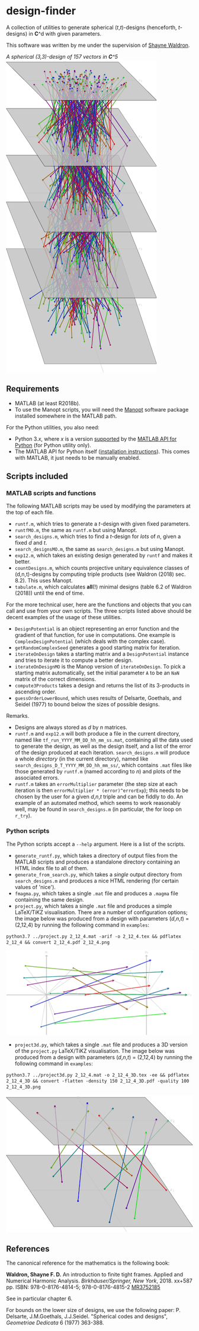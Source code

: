 design-finder
=============

A collection of utilities to generate spherical (_t_,_t_)-designs (henceforth, _t_-designs) in **C**^d with given parameters.

This software was written by me under the supervision of [Shayne Waldron](https://www.math.auckland.ac.nz/~waldron/).

_A spherical (3,3)-design of 157 vectors in **C**^5_
![a spherical design of 157 vectors](examples/157_vecs.png)


Requirements
------------

  * MATLAB (at least R2018b).
  * To use the Manopt scripts, you will need the [Manopt](https://manopt.org/) software package installed somewhere in the MATLAB
    path.

For the Python utilities, you also need:
  * Python 3._x_, where _x_ is a version [supported](https://au.mathworks.com/help/matlab/matlab_external/system-requirements-for-matlab-engine-for-python.html) by
    the [MATLAB API for Python](https://au.mathworks.com/help/matlab/matlab-engine-for-python.html)  (for Python utility only).
  * The MATLAB API for Python itself ([installation instructions](https://au.mathworks.com/help/matlab/matlab_external/install-the-matlab-engine-for-python.html)). This comes with MATLAB,
    it just needs to be manually enabled.

Scripts included
----------------

### MATLAB scripts and functions
The following MATLAB scripts may be used by modifying the parameters at the top of each file.

  * `runtf.m`, which tries to generate a _t_-design with given fixed parameters.
  * `runtfMO.m`, the same as `runtf.m` but using Manopt.
  * `search_designs.m`, which tries to find a _t_-design for *lots* of _n_, given
    a fixed _d_ and _t_.
  * `search_designsMO.m`, the same as `search_designs.m` but using Manopt.
  * `exp12.m`, which takes an existing design generated by `runtf` and makes it better.
  * `countDesigns.m`, which counts projective unitary equivalence classes of (d,n,t)-designs
    by computing triple products (see Waldron (2018) sec. 8.2). This uses Manopt.
  * `tabulate.m`, which  calculates **all**(!) minimal designs (table 6.2 of Waldron (2018)) until the end of time.

For the more technical user, here are the functions and objects that you can call and use from your own scripts. The three scripts
listed above should be decent examples of the usage of these utilities.

  * `DesignPotential` is an object representing an error function and the gradient of that function, for use in computations.
    One example is `ComplexDesignPotential` (which deals with the complex case).
  * `getRandomComplexSeed` generates a good starting matrix for iteration.
  * `iterateOnDesign` takes a starting matrix and a `DesignPotential` instance and tries to iterate it to compute
    a better design.
  * `iterateOnDesignMO` is the Manop version of `iterateOnDesign`. To pick a starting matrix automatically, set the initial
    parameter `A` to be an `NaN` matrix of the correct dimensions.
  * `compute3Products` takes a design and returns the list of its 3-products in ascending order.
  * `guessOrderLowerBound`, which uses results of Delsarte, Goethals, and Seidel (1977) to bound below the sizes of possible designs.


Remarks.

  * Designs are always stored as _d_ by _n_ matrices.
  * `runtf.m` and `exp12.m` will both produce a file in the current directory, named like `tf_run_YYYY_MM_DD_hh_mm_ss.mat`, containing all the data used
    to generate the design, as well as the design itself, and a list of the error of the design produced at each iteration. `search_designs.m` will produce
    a whole *directory* (in the current directory), named like `search_designs_D_T_YYYY_MM_DD_hh_mm_ss/`, which contains `.mat` files like those generated
    by `runtf.m` (named according to _n_) and plots of the associated errors.
  * `runtf.m` takes an `errorMultiplier` parameter (the step size at each iteration is then `errorMultiplier * (error)^errorExp`); this needs to be chosen
    by the user for a given _d_,_n_,_t_ triple and can be fiddly to do. An example of an automated method, which seems to work reasonably well, may be found
    in `search_designs.m` (in particular, the for loop on `r_try`).

### Python scripts
The Python scripts accept a `--help` argument. Here is a list of the scripts.

  * `generate_runtf.py`, which takes a directory of output files from the MATLAB scripts and produces a standalone directory containing an HTML index file to all of them.
  * `generate_from_search.py`, which takes a *single* output directory from `search_designs.m` and produces a nice HTML rendering (for certain values of 'nice').
  * `fmagma.py`, which takes a single `.mat` file and produces a `.magma` file containing the same design.
  * `project.py`, which takes a single `.mat` file and produces a simple LaTeX/TiKZ visualisation. There are a number of configuration options; the image below
    was produced from a design with parameters (_d_,_n_,_t_) = (2,12,4) by running the following command in `examples`:
```
python3.7 ../project.py 2_12_4.mat -arif -o 2_12_4.tex && pdflatex 2_12_4 && convert 2_12_4.pdf 2_12_4.png
```

![an example image from project.py](examples/2_12_4.png)

  * `project3d.py`, which takes a single `.mat` file and produces a 3D version of the `project.py` LaTeX/TiKZ visualisation. The image below
    was produced from a design with parameters (_d_,_n_,_t_) = (2,12,4) by running the following command in `examples`:
```
python3.7 ../project3d.py 2_12_4.mat -o 2_12_4_3D.tex -ee && pdflatex 2_12_4_3D && convert -flatten -density 150 2_12_4_3D.pdf -quality 100 2_12_4_3D.png
```

![an example image from project3d.py](examples/2_12_4_3D.png)

References
----------
The canonical reference for the mathematics is the following book:

**Waldron, Shayne F. D.** An introduction to finite tight frames. Applied and Numerical Harmonic Analysis. _Birkhäuser/Springer, New York_, 2018. xx+587 pp. ISBN: 978-0-8176-4814-5; 978-0-8176-4815-2 [MR3752185](http://www.ams.org/mathscinet-getitem?mr=3752185)

See in particular chapter 6.

For bounds on the lower size of designs, we use the following paper: P. Delsarte, J.M.Goethals, J.J.Seidel. "Spherical codes and designs", _Geometriae Dedicata_ 6 (1977) 363-388.
